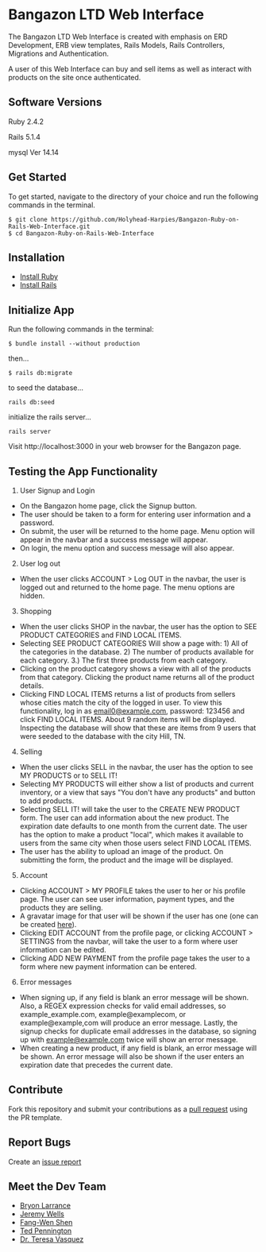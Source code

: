 # Bangazon LTD Web Interface

The Bangazon LTD Web Interface is created with emphasis on ERD Development, ERB view templates, Rails Models, Rails Controllers, Migrations and Authentication.

A user of this Web Interface can buy and sell items as well as interact with products on the site once authenticated.

## Software Versions

Ruby 2.4.2

Rails 5.1.4

mysql  Ver 14.14

## Get Started
To get started, navigate to the directory of your choice and run the following commands in the terminal.
```
$ git clone https://github.com/Holyhead-Harpies/Bangazon-Ruby-on-Rails-Web-Interface.git
$ cd Bangazon-Ruby-on-Rails-Web-Interface
```
## Installation

* [Install Ruby](https://www.ruby-lang.org/en/documentation/installation/)
* [Install Rails](https://github.com/tbsvttr/install-ruby-and-rails)

## Initialize App

Run the following commands in the terminal:
``` 
$ bundle install --without production
```
then...
```
$ rails db:migrate
```
to seed the database...
```
rails db:seed
```
initialize the rails server...
```
rails server
```
Visit http://localhost:3000 in your web browser for the Bangazon page.

## Testing the App Functionality
1. User Signup and Login
 * On the Bangazon home page, click the Signup button.
 * The user should be taken to a form for entering user information and a password.
 * On submit, the user will be returned to the home page. Menu option will appear in the navbar and a success message will appear.
 * On login, the menu option and success message will also appear.
 
2. User log out
 * When the user clicks ACCOUNT > Log OUT in the navbar, the user is logged out and returned to the home page. The menu options are hidden.
 
3. Shopping
* When the user clicks SHOP in the navbar, the user has the option to SEE PRODUCT CATEGORIES and FIND LOCAL ITEMS.
* Selecting SEE PRODUCT CATEGORIES Will show a page with: 1) All of the categories in the database. 2) The number of products available for each category. 3.) The first three products from each category.  
* Clicking on the product category shows a view with all of the products from that category. Clicking the product name returns all of the product details.
 * Clicking FIND LOCAL ITEMS returns a list of products from sellers whose cities match the city of the logged in user. To view this functionality, log in as email0@example.com, password: 123456 and click FIND LOCAL ITEMS. About 9 random items will be displayed. Inspecting the database will show that these are items from 9 users that were seeded to the database with the city Hill, TN. 
 
4. Selling
* When the user clicks SELL in the navbar, the user has the option to see MY PRODUCTS or to SELL IT! 
* Selecting MY PRODUCTS will either show a list of products and current inventory, or a view that says "You don't have any products" and button to add products.
* Selecting SELL IT! will take the user to the CREATE NEW PRODUCT form. The user can add information about the new product. The expiration date defaults to one month from the current date. The user has the option to make a product "local", which makes it available to users from the same city when those users select FIND LOCAL ITEMS. 
* The user has the ability to upload an image of the product. On submitting the form, the product and the image will be displayed. 

5. Account
* Clicking ACCOUNT > MY PROFILE takes the user to her or his profile page. The user can see user information, payment types, and the products they are selling. 
* A gravatar image for that user will be shown if the user has one (one can be created [here](https://en.gravatar.com/)). 
* Clicking EDIT ACCOUNT from the profile page, or clicking ACCOUNT > SETTINGS from the navbar, will take the user to a form where user information can be edited.
* Clicking ADD NEW PAYMENT from the profile page takes the user to a form where new payment information can be entered. 

6. Error messages
* When signing up, if any field is blank an error message will be shown. Also, a REGEX expression checks for valid email addresses, so example_example.com, example@examplecom, or example@example,com will produce an error message. Lastly, the signup checks for duplicate email addresses in the database, so signing up with example@example.com twice will show an error message.
* When creating a new product, if any field is blank, an error message will be shown. An error message will also be shown if the user enters an expiration date that precedes the current date.

## Contribute
Fork this repository and submit your contributions as a [pull request](https://github.com/Holyhead-Harpies/Bangazon-Ruby-on-Rails-Web-Interface/blob/master/PULL_REQUEST_TEMPLATE.md) using the PR template.

## Report Bugs
Create an [issue report](https://github.com/Holyhead-Harpies/Bangazon-Ruby-on-Rails-Web-Interface/issues/new)

## Meet the Dev Team
- [Bryon Larrance](https://github.com/beelarr)
- [Jeremy Wells](https://github.com/jsheridanwells)
- [Fang-Wen Shen](https://github.com/fang-w-shen)
- [Ted Pennington](https://github.com/tedpennington)
- [Dr. Teresa Vasquez](https://github.com/drteresavasquez)
